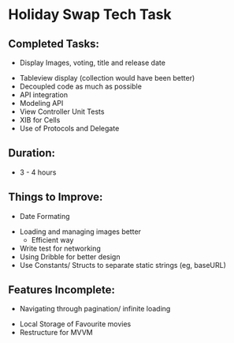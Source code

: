 
# Holiday Swap Tech Task

## Completed Tasks:
- Display Images, voting, title and release date
* Tableview display (collection would have been better)
* Decoupled code as much as possible 
* API integration 
* Modeling API
* View Controller Unit Tests
* XIB for Cells 
* Use of Protocols and Delegate 

## Duration:
- 3 - 4 hours 

## Things to Improve:
- Date Formating
* Loading and managing images better
    * Efficient way 
* Write test for networking 
* Using Dribble for better design
* Use Constants/ Structs to separate static strings (eg, baseURL)

## Features Incomplete:
- Navigating through pagination/ infinite loading 
* Local Storage of Favourite movies 
* Restructure for MVVM
